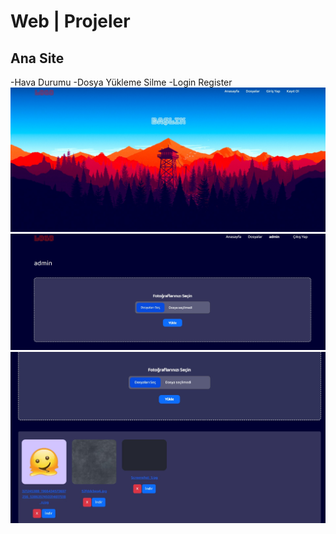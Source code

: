 # Web | Projeler
<h2>Ana Site</h2>
-Hava Durumu
-Dosya Yükleme Silme
-Login Register
<img src="images/1.jpg">
<img src="images/2.jpg">
<img src="images/3.jpg">